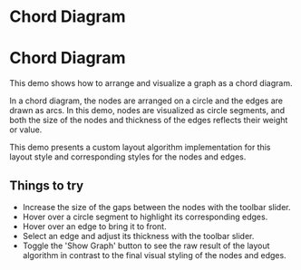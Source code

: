 <!--
 //////////////////////////////////////////////////////////////////////////////
 // @license
 // This file is part of yFiles for HTML 2.6.0.4.
 // Use is subject to license terms.
 //
 // Copyright (c) 2000-2024 by yWorks GmbH, Vor dem Kreuzberg 28,
 // 72070 Tuebingen, Germany. All rights reserved.
 //
 //////////////////////////////////////////////////////////////////////////////
-->
# Chord Diagram

# Chord Diagram

This demo shows how to arrange and visualize a graph as a chord diagram.

In a chord diagram, the nodes are arranged on a circle and the edges are drawn as arcs. In this demo, nodes are visualized as circle segments, and both the size of the nodes and thickness of the edges reflects their weight or value.

This demo presents a custom layout algorithm implementation for this layout style and corresponding styles for the nodes and edges.

## Things to try

- Increase the size of the gaps between the nodes with the toolbar slider.
- Hover over a circle segment to highlight its corresponding edges.
- Hover over an edge to bring it to front.
- Select an edge and adjust its thickness with the toolbar slider.
- Toggle the 'Show Graph' button to see the raw result of the layout algorithm in contrast to the final visual styling of the nodes and edges.
